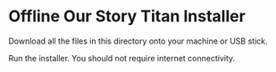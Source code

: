 # Offline Our Story Titan Installer

Download all the files in this directory onto your machine or USB stick.

Run the installer. You should not require internet connectivity.

